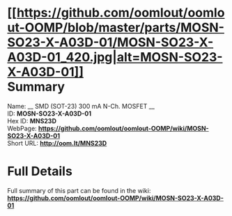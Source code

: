 
[[https://github.com/oomlout/oomlout-OOMP/blob/master/parts/MOSN-SO23-X-A03D-01/MOSN-SO23-X-A03D-01_420.jpg|alt=MOSN-SO23-X-A03D-01]]     
Summary
=================
  
Name: __ SMD (SOT-23) 300 mA N-Ch. MOSFET __    
ID: __MOSN-SO23-X-A03D-01__   
Hex ID: __MNS23D__   
WebPage: __https://github.com/oomlout/oomlout-OOMP/wiki/MOSN-SO23-X-A03D-01__   
Short URL: __http://oom.lt/MNS23D__   

Full Details
==========================
Full summary of this part can be found in the wiki:   
__https://github.com/oomlout/oomlout-OOMP/wiki/MOSN-SO23-X-A03D-01__    

